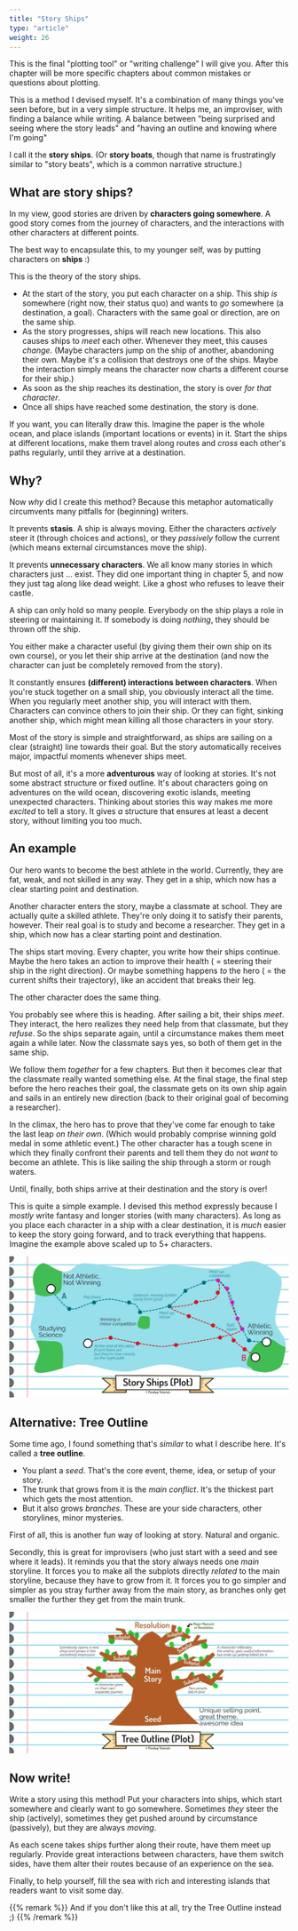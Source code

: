 ```yaml
---
title: "Story Ships"
type: "article"
weight: 26
---
```


This is the final "plotting tool" or "writing challenge" I will give you. After this chapter will be more specific chapters about common mistakes or questions about plotting.

This is a method I devised myself. It's a combination of many things you've seen before, but in a very simple structure. It helps me, an improviser, with finding a balance while writing. A balance between "being surprised and seeing where the story leads" and "having an outline and knowing where I'm going"

I call it the **story ships**. (Or **story boats**, though that name is frustratingly similar to "story beats", which is a common narrative structure.)

## What are story ships?

In my view, good stories are driven by **characters going somewhere**. A good story comes from the journey of characters, and the interactions with other characters at different points.

The best way to encapsulate this, to my younger self, was by putting characters on **ships** :)

This is the theory of the story ships.

* At the start of the story, you put each character on a ship. This ship _is_ somewhere (right now, their status quo) and wants to _go_ somewhere (a destination, a goal). Characters with the same goal or direction, are on the same ship.
* As the story progresses, ships will reach new locations. This also causes ships to _meet_ each other. Whenever they meet, this causes _change_. (Maybe characters jump on the ship of another, abandoning their own. Maybe it's a collision that destroys one of the ships. Maybe the interaction simply means the character now charts a different course for their ship.)
* As soon as the ship reaches its destination, the story is over _for that character_.
* Once all ships have reached some destination, the story is done.

If you want, you can literally draw this. Imagine the paper is the whole ocean, and place islands (important locations or events) in it. Start the ships at different locations, make them travel along routes and _cross_ each other's paths regularly, until they arrive at a destination.

## Why?

Now _why_ did I create this method? Because this metaphor automatically circumvents many pitfalls for (beginning) writers.

It prevents **stasis**. A ship is always moving. Either the characters _actively_ steer it (through choices and actions), or they _passively_ follow the current (which means external circumstances move the ship).

It prevents **unnecessary characters**. We all know many stories in which characters just ... exist. They did one important thing in chapter 5, and now they just tag along like dead weight. Like a ghost who refuses to leave their castle.

A ship can only hold so many people. Everybody on the ship plays a role in steering or maintaining it. If somebody is doing _nothing_, they should be thrown off the ship.

You either make a character useful (by giving them their own ship on its own course), or you let their ship arrive at the destination (and now the character can just be completely removed from the story).

It constantly ensures **(different) interactions between characters**. When you're stuck together on a small ship, you obviously interact all the time. When you regularly meet another ship, you will interact with them. Characters can convince others to join their ship. Or they can fight, sinking another ship, which might mean killing all those characters in your story.

Most of the story is simple and straightforward, as ships are sailing on a clear (straight) line towards their goal. But the story automatically receives major, impactful moments whenever ships meet.

But most of all, it's a more **adventurous** way of looking at stories. It's not some abstract structure or fixed outline. It's about characters going on adventures on the wild ocean, discovering exotic islands, meeting unexpected characters. Thinking about stories this way makes me more _excited_ to tell a story. It gives _a_ structure that ensures at least a decent story, without limiting you too much.

## An example

Our hero wants to become the best athlete in the world. Currently, they are fat, weak, and not skilled in any way. They get in a ship, which now has a clear starting point and destination.

Another character enters the story, maybe a classmate at school. They are actually quite a skilled athlete. They're only doing it to satisfy their parents, however. Their real goal is to study and become a researcher. They get in a ship, which now has a clear starting point and destination.

The ships start moving. Every chapter, you write how their ships continue. Maybe the hero takes an action to improve their health ( = steering their ship in the right direction). Or maybe something happens _to_ the hero ( = the current shifts their trajectory), like an accident that breaks their leg.

The other character does the same thing.

You probably see where this is heading. After sailing a bit, their ships _meet_. They interact, the hero realizes they need help from that classmate, but they _refuse_. So the ships separate again, until a circumstance makes them meet again a while later. Now the classmate says yes, so both of them get in the same ship. 

We follow them _together_ for a few chapters. But then it becomes clear that the classmate really wanted something else. At the final stage, the final step before the hero reaches their goal, the classmate gets on its own ship again and sails in an entirely new direction (back to their original goal of becoming a researcher).

In the climax, the hero has to prove that they've come far enough to take the last leap _on their own_. (Which would probably comprise winning gold medal in some athletic event.) The other character has a tough scene in which they finally confront their parents and tell them they do not _want_ to become an athlete. This is like sailing the ship through a storm or rough waters.

Until, finally, both ships arrive at their destination and the story is over!

This is quite a simple example. I devised this method expressly because I _mostly_ write fantasy and longer stories (with many characters). As long as you place each character in a ship with a clear destination, it is _much_ easier to keep the story going forward, and to track everything that happens. Imagine the example above scaled up to 5+ characters.

![Illustration of story ships applied to the simple example above.](story_ships_plot.webp)

## Alternative: Tree Outline

Some time ago, I found something that's _similar_ to what I describe here. It's called a **tree outline**.

* You plant a _seed_. That's the core event, theme, idea, or setup of your story.
* The trunk that grows from it is the _main conflict_. It's the thickest part which gets the most attention.
* But it also grows _branches_. These are your side characters, other storylines, minor mysteries.

First of all, this is another fun way of looking at story. Natural and organic.

Secondly, this is great for improvisers (who just start with a seed and see where it leads). It reminds you that the story always needs one _main_ storyline. It forces you to make all the subplots directly _related_ to the main storyline, because they have to grow from it. It forces you to go simpler and simpler as you stray further away from the main story, as branches only get smaller the further they get from the main trunk.

![Illustration of growing your outlines like a tree.](tree_outline_plot.webp)

## Now write!

Write a story using this method! Put your characters into ships, which start somewhere and clearly want to go somewhere. Sometimes _they_ steer the ship (actively), sometimes they get pushed around by circumstance (passively), but they are always _moving_.

As each scene takes ships further along their route, have them meet up regularly. Provide great interactions between characters, have them switch sides, have them alter their routes because of an experience on the sea.

Finally, to help yourself, fill the sea with rich and interesting islands that readers want to visit some day.

{{% remark %}}
And if you don't like this at all, try the Tree Outline instead ;)
{{% /remark %}}